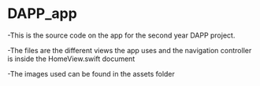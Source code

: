 # DAPP_app

-This is the source code on the app for the second year DAPP project. 


-The files are the different views the app uses and the navigation controller is inside the HomeView.swift document


-The images used can be found in the assets folder
